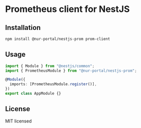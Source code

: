 # Prometheus client for NestJS

## Installation

```bash
npm install @nur-portal/nestjs-prom prom-client
```

## Usage

```typescript
import { Module } from "@nestjs/common";
import { PrometheusModule } from "@nur-portal/nestjs-prom";

@Module({
  imports: [PrometheusModule.register()],
})
export class AppModule {}
```

## License

MIT licensed
